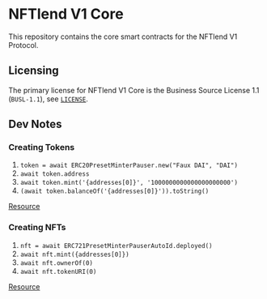 # NFTlend V1 Core

This repository contains the core smart contracts for the NFTlend V1 Protocol. 

## Licensing

The primary license for NFTlend V1 Core is the Business Source License 1.1 (`BUSL-1.1`), see [`LICENSE`](./LICENSE).

## Dev Notes

### Creating Tokens

1. `token = await ERC20PresetMinterPauser.new("Faux DAI", "DAI")`
2. `await token.address`
3. `await token.mint('{addresses[0]}', '1000000000000000000000')` 
4. `(await token.balanceOf('{addresses[0]}')).toString()`

[Resource](https://forum.openzeppelin.com/t/create-an-erc20-using-truffle-without-writing-solidity/2713)
### Creating NFTs

1. `nft = await ERC721PresetMinterPauserAutoId.deployed()`
2. `await nft.mint({addresses[0]})`
3. `await nft.ownerOf(0)`
4. `await nft.tokenURI(0)`

[Resource](https://forum.openzeppelin.com/t/create-an-nft-and-deploy-to-a-public-testnet-using-truffle/2961)